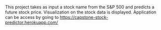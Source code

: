 This project takes as input a stock name from the S&P 500 and predicts a future stock price. Visualization on the stock data is displayed.
Application can be access by going to https://capstone-stock-predictor.herokuapp.com/
